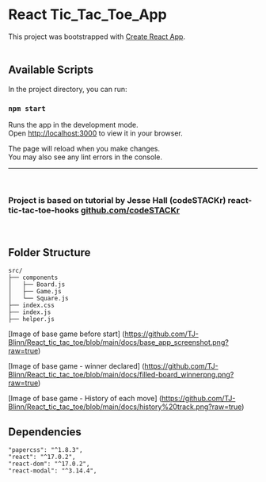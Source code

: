 # React Tic_Tac_Toe_App

This project was bootstrapped with [Create React App](https://github.com/facebook/create-react-app).
<br />
<br />

## Available Scripts

In the project directory, you can run:

### `npm start`

Runs the app in the development mode.\
Open [http://localhost:3000](http://localhost:3000) to view it in your browser.

The page will reload when you make changes.\
You may also see any lint errors in the console.

---

<br />

### Project is based on tutorial by Jesse Hall (codeSTACKr) react-tic-tac-toe-hooks [github.com/codeSTACKr](https://github.com/codeSTACKr/react-tic-tac-toe-hooks)

<br />

## Folder Structure

```
src/
├── components
│   ├── Board.js
│   ├── Game.js
│   └── Square.js
├── index.css
├── index.js
├── helper.js

```

[Image of base game before start] (https://github.com/TJ-Blinn/React_tic_tac_toe/blob/main/docs/base_app_screenshot.png?raw=true)

[Image of base game - winner declared] (https://github.com/TJ-Blinn/React_tic_tac_toe/blob/main/docs/filled-board_winnerpng.png?raw=true)

[Image of base game - History of each move] (https://github.com/TJ-Blinn/React_tic_tac_toe/blob/main/docs/history%20track.png?raw=true)

## Dependencies

    "papercss": "^1.8.3",
    "react": "^17.0.2",
    "react-dom": "^17.0.2",
    "react-modal": "^3.14.4",
